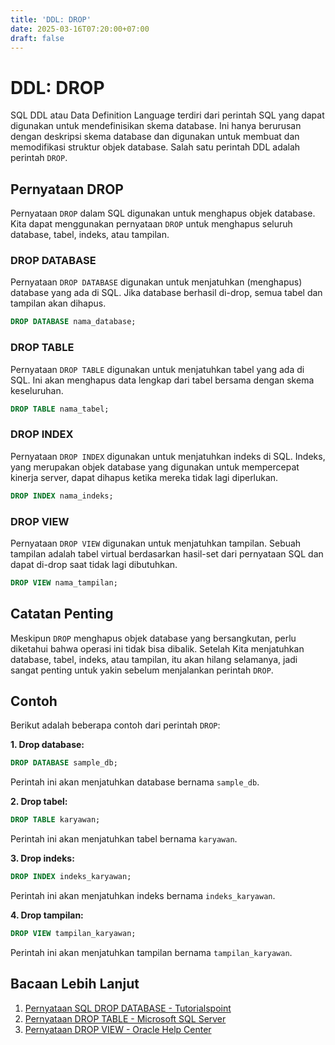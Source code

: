 ```yaml
---
title: 'DDL: DROP'
date: 2025-03-16T07:20:00+07:00
draft: false
---
```


# DDL: DROP

SQL DDL atau Data Definition Language terdiri dari perintah SQL yang dapat digunakan untuk mendefinisikan skema database. Ini hanya berurusan dengan deskripsi skema database dan digunakan untuk membuat dan memodifikasi struktur objek database. Salah satu perintah DDL adalah perintah `DROP`.

## Pernyataan DROP

Pernyataan `DROP` dalam SQL digunakan untuk menghapus objek database. Kita dapat menggunakan pernyataan `DROP` untuk menghapus seluruh database, tabel, indeks, atau tampilan.

### DROP DATABASE

Pernyataan `DROP DATABASE` digunakan untuk menjatuhkan (menghapus) database yang ada di SQL. Jika database berhasil di-drop, semua tabel dan tampilan akan dihapus.

```sql
DROP DATABASE nama_database;
```

### DROP TABLE

Pernyataan `DROP TABLE` digunakan untuk menjatuhkan tabel yang ada di SQL. Ini akan menghapus data lengkap dari tabel bersama dengan skema keseluruhan.

```sql
DROP TABLE nama_tabel;
```

### DROP INDEX

Pernyataan `DROP INDEX` digunakan untuk menjatuhkan indeks di SQL. Indeks, yang merupakan objek database yang digunakan untuk mempercepat kinerja server, dapat dihapus ketika mereka tidak lagi diperlukan.

```sql
DROP INDEX nama_indeks;
```

### DROP VIEW

Pernyataan `DROP VIEW` digunakan untuk menjatuhkan tampilan. Sebuah tampilan adalah tabel virtual berdasarkan hasil-set dari pernyataan SQL dan dapat di-drop saat tidak lagi dibutuhkan.

```sql
DROP VIEW nama_tampilan;
```

## Catatan Penting

Meskipun `DROP` menghapus objek database yang bersangkutan, perlu diketahui bahwa operasi ini tidak bisa dibalik. Setelah Kita menjatuhkan database, tabel, indeks, atau tampilan, itu akan hilang selamanya, jadi sangat penting untuk yakin sebelum menjalankan perintah `DROP`.

## Contoh

Berikut adalah beberapa contoh dari perintah `DROP`:

**1. Drop database:**

```sql
DROP DATABASE sample_db;
```

Perintah ini akan menjatuhkan database bernama `sample_db`.

**2. Drop tabel:**

```sql
DROP TABLE karyawan;
```

Perintah ini akan menjatuhkan tabel bernama `karyawan`.

**3. Drop indeks:**

```sql
DROP INDEX indeks_karyawan;
```

Perintah ini akan menjatuhkan indeks bernama `indeks_karyawan`.

**4. Drop tampilan:**

```sql
DROP VIEW tampilan_karyawan;
```

Perintah ini akan menjatuhkan tampilan bernama `tampilan_karyawan`.

## Bacaan Lebih Lanjut

1. [Pernyataan SQL DROP DATABASE - Tutorialspoint](https://www.tutorialspoint.com/sql/sql-drop-database.htm)
2. [Pernyataan DROP TABLE - Microsoft SQL Server](https://docs.microsoft.com/en-us/sql/t-sql/statements/drop-table-transact-sql?view=sql-server-ver15)
3. [Pernyataan DROP VIEW - Oracle Help Center](https://docs.oracle.com/en/database/oracle/oracle-database/21/sqlrf/DROP-TABLE.html)
